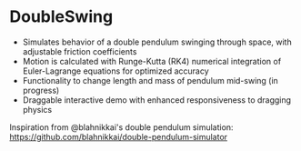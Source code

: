 # DoubleSwing

* Simulates behavior of a double pendulum swinging through space, with adjustable friction coefficients
* Motion is calculated with Runge-Kutta (RK4) numerical integration of Euler-Lagrange equations for optimized accuracy
* Functionality to change length and mass of pendulum mid-swing (in progress)
* Draggable interactive demo with enhanced responsiveness to dragging physics

Inspiration from @blahnikkai's double pendulum simulation: https://github.com/blahnikkai/double-pendulum-simulator
